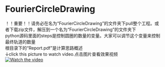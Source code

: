 # FourierCircleDrawing
！！重要！！请务必在名为“FourierCircleDrawing”的文件夹下pull整个工程。或者下载zip文件，解压到一个名为“FourierCircleDrawing”的文件夹下  
python源码里面的steps是控制圆圈的数量的变量。大家可以调节这个变量来控制最终轨道的数量  
根目录下的“Report.pdf”是计算思路概述  
↓click this picture to watch video.点击图片查看效果视频  
[![Watch the video](https://raw.githubusercontent.com/ruanluyu/FourierCircleDrawing/master/miku.jpg)](https://www.bilibili.com/video/av28374720)
